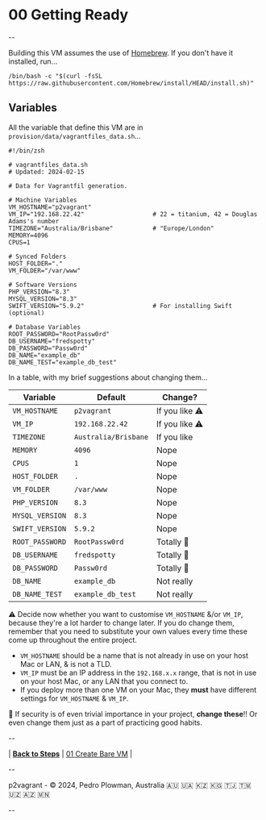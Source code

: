 # 00 Getting Ready

--

Building this VM assumes the use of [Homebrew](https://brew.sh). If you don't have it installed, run...

```
/bin/bash -c "$(curl -fsSL https://raw.githubusercontent.com/Homebrew/install/HEAD/install.sh)"
```

## Variables

All the variable that define this VM are in `provision/data/vagrantfiles_data.sh`...

```
#!/bin/zsh

# vagrantfiles_data.sh
# Updated: 2024-02-15

# Data for Vagrantfil generation.

# Machine Variables
VM_HOSTNAME="p2vagrant"
VM_IP="192.168.22.42"                   # 22 = titanium, 42 = Douglas Adams's number
TIMEZONE="Australia/Brisbane"           # "Europe/London"
MEMORY=4096
CPUS=1

# Synced Folders
HOST_FOLDER="."
VM_FOLDER="/var/www"

# Software Versions
PHP_VERSION="8.3"
MYSQL_VERSION="8.3"
SWIFT_VERSION="5.9.2"                   # For installing Swift (optional)

# Database Variables
ROOT_PASSWORD="RootPassw0rd"
DB_USERNAME="fredspotty"
DB_PASSWORD="Passw0rd"
DB_NAME="example_db"
DB_NAME_TEST="example_db_test"
```

In a table, with my brief suggestions about changing them...

Variable | Default | Change?
-------- | ------- | -------
`VM_HOSTNAME` | `p2vagrant` | If you like ⚠️
`VM_IP` | `192.168.22.42` | If you like ⚠️
`TIMEZONE` | `Australia/Brisbane` | If you like
`MEMORY` | `4096` | Nope
`CPUS` | `1` | Nope
`HOST_FOLDER` | `.` | Nope
`VM_FOLDER` | `/var/www` | Nope
`PHP_VERSION` | `8.3` | Nope
`MYSQL_VERSION` | `8.3` | Nope
`SWIFT_VERSION` | `5.9.2` | Nope
`ROOT_PASSWORD` | `RootPassw0rd` | Totally 🚨
`DB_USERNAME` | `fredspotty` | Totally 🚨
`DB_PASSWORD` | `Passw0rd` | Totally 🚨
`DB_NAME` | `example_db` | Not really
`DB_NAME_TEST` | `example_db_test` | Not really

⚠️  Decide now whether you want to customise `VM_HOSTNAME` &/or `VM_IP`, because they're a lot harder to change later. If you do change them, remember that you need to substitute your own values every time these come up throughout the entire project.

* `VM_HOSTNAME` should be a name that is not already in use on your host Mac or LAN, & is not a TLD.
* `VM_IP` must be an IP address in the `192.168.x.x` range, that is not in use on your host Mac, or any LAN that you connect to.
* If you deploy more than one VM on your Mac, they **must** have different settings for `VM_HOSTNAME` & `VM_IP`.

🚨  If security is of even trivial importance in your project, **change these**‼️ Or even change them just as a part of practicing good habits.

--

<!-- 00 Getting Ready -->
| [**Back to Steps**](../README.md)
| [01 Create Bare VM](./01_Create_Bare_VM.md)
|

--

p2vagrant - &copy; 2024, Pedro Plowman, Australia 🇦🇺 🇺🇦 🇰🇿 🇰🇬 🇹🇯 🇹🇲 🇺🇿 🇦🇿 🇲🇳

--
